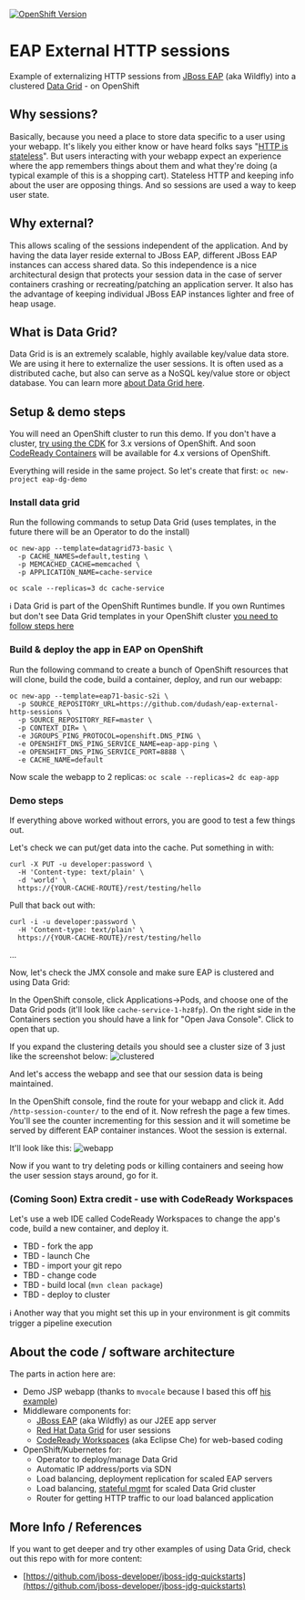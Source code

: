 [![OpenShift Version][openshift-heximage]][openshift-url]

# EAP External HTTP sessions
Example of externalizing HTTP sessions from [JBoss EAP][11] (aka Wildfly) into a clustered [Data Grid][7] - on OpenShift

## Why sessions?
Basically, because you need a place to store data specific to a user using your webapp. It's likely you either know or have heard folks says "[HTTP is stateless][1]". But users interacting with your webapp expect an experience where the app remembers things about them and what they're doing (a typical example of this is a shopping cart). Stateless HTTP and keeping info about the user are opposing things. And so sessions are used a way to keep user state.

## Why external?
This allows scaling of the sessions independent of the application. And by having the data layer reside external to JBoss EAP, different JBoss EAP instances can access shared data. So this independence is a nice architectural design that protects your session data in the case of server containers crashing or recreating/patching an application server. It also has the advantage of keeping individual JBoss EAP instances lighter and free of heap usage.

## What is Data Grid?
Data Grid is is an extremely scalable, highly available key/value data store. We are using it here to externalize the user sessions. It is often used as a distributed cache, but also can serve as a NoSQL key/value store or object database. You can learn more [about Data Grid here][7].

## Setup & demo steps
You will need an OpenShift cluster to run this demo. If you don't have a cluster, [try using the CDK][8] for 3.x versions of OpenShift. And soon [CodeReady Containers][9] will be available for 4.x versions of OpenShift.

Everything will reside in the same project. So let's create that first:
```oc new-project eap-dg-demo```

### Install data grid
Run the following commands to setup Data Grid (uses templates, in the future there will be an Operator to do the install)

```
oc new-app --template=datagrid73-basic \
  -p CACHE_NAMES=default,testing \
  -p MEMCACHED_CACHE=memcached \
  -p APPLICATION_NAME=cache-service

oc scale --replicas=3 dc cache-service
```

<!-- new templates use TLS ```
oc new-app cache-service \
  -p APPLICATION_USER=developer \
  -p APPLICATION_PASSWORD=password \
  -p NUMBER_OF_INSTANCES=3 \
  -p REPLICATION_FACTOR=2
```

Also, expose a REST route - just for some demo/testing:
```oc create route reencrypt cache-rest --port=https --service=cache-service```
-->

:information_source: Data Grid is part of the OpenShift Runtimes bundle. If you own Runtimes but don't see Data Grid templates in your OpenShift cluster [you need to follow steps here][12]

### Build & deploy the app in EAP on OpenShift
<!-- If we switch to TLS Hotrod protocol
First we need to pull the TLS certs from Data Grid to allow our app communicate securely with the cache. Do the following:
```
cd /tmp
oc get secret service-certs -o jsonpath='{.data.tls\.crt}' | base64 -D > tls.crt
```
*** TBD - get the certs into EAP via configmap?
-->

Run the following command to create a bunch of OpenShift resources that will clone, build the code, build a container, deploy, and run our webapp:
```
oc new-app --template=eap71-basic-s2i \
  -p SOURCE_REPOSITORY_URL=https://github.com/dudash/eap-external-http-sessions \
  -p SOURCE_REPOSITORY_REF=master \
  -p CONTEXT_DIR= \
  -e JGROUPS_PING_PROTOCOL=openshift.DNS_PING \
  -e OPENSHIFT_DNS_PING_SERVICE_NAME=eap-app-ping \
  -e OPENSHIFT_DNS_PING_SERVICE_PORT=8888 \
  -e CACHE_NAME=default
```

Now scale the webapp to 2 replicas:
```oc scale --replicas=2 dc eap-app```

### Demo steps
If everything above worked without errors, you are good to test a few things out. 

Let's check we can put/get data into the cache. Put something in with:
```
curl -X PUT -u developer:password \
  -H 'Content-type: text/plain' \
  -d 'world' \
  https://{YOUR-CACHE-ROUTE}/rest/testing/hello
```

Pull that back out with:
```
curl -i -u developer:password \
  -H 'Content-type: text/plain' \
  https://{YOUR-CACHE-ROUTE}/rest/testing/hello
```

...

Now, let's check the JMX console and make sure EAP is clustered and using Data Grid:

In the OpenShift console, click Applications->Pods, and choose one of the Data Grid pods (it'll look like `cache-service-1-hz8fp`). On the right side in the Containers section you should have a link for "Open Java Console". Click to open that up.

If you expand the clustering details you should see a cluster size of 3 just like the screenshot below:
![clustered](.screens/clustered-rhdg.png)

And let's access the webapp and see that our session data is being maintained.

In the OpenShift console, find the route for your webapp and click it. Add `/http-session-counter/` to the end of it. Now refresh the page a few times. You'll see the counter incrementing for this session and it will sometime be served by different EAP container instances. Woot the session is external. 

It'll look like this:
![webapp](.screens/webapp.png)

Now if you want to try deleting pods or killing containers and seeing how the user session stays around, go for it.


### (Coming Soon) Extra credit - use with CodeReady Workspaces
Let's use a web IDE called CodeReady Workspaces to change the app's code, build a new container, and deploy it.

* TBD - fork the app
* TBD - launch Che
* TBD - import your git repo
* TBD - change code
* TBD - build local (`mvn clean package`)
* TBD - deploy to cluster

:information_source: Another way that you might set this up in your environment is git commits trigger a pipeline execution


## About the code / software architecture
The parts in action here are:
* Demo JSP webapp (thanks to `mvocale` because I based this off [his example][2])
* Middleware components for:
    * [JBoss EAP][11] (aka Wildfly) as our J2EE app server
    * [Red Hat Data Grid][7] for user sessions
    * [CodeReady Workspaces][10] (aka Eclipse Che) for web-based coding
* OpenShift/Kubernetes for:
    * Operator to deploy/manage Data Grid 
    * Automatic IP address/ports via SDN
    * Load balancing, deployment replication for scaled EAP servers
    * Load balancing, [stateful mgmt][14] for scaled Data Grid cluster
    * Router for getting HTTP traffic to our load balanced application


## More Info / References
If you want to get deeper and try other examples of using Data Grid, check out this repo with for more content:
* [https://github.com/jboss-developer/jboss-jdg-quickstarts](https://github.com/jboss-developer/jboss-jdg-quickstarts)


[1]: https://launchschool.com/books/http/read/statefulness
[2]: https://github.com/mvocale/http-session-counter-openshift
[3]: https://github.com/eformat/openshift-v3-workshop/blob/master/16.%20Web%20Session%20Replication%20and%20JBoss%20EAP%20Clustering.md
[4]: https://access.redhat.com/documentation/en-us/red_hat_jboss_enterprise_application_platform/7.2/html/configuration_guide/configuring_high_availability#jdg_externalize_http_sessions
[5]: https://developers.redhat.com/blog/2018/05/04/externalized-http-session-in-openshift-3-9/
[6]: https://redislabs.com/blog/cache-vs-session-store/
[7]: https://www.redhat.com/en/technologies/jboss-middleware/data-grid
[8]: https://developers.redhat.com/products/cdk
[9]: https://github.com/code-ready/crc
[10]: https://developers.redhat.com/products/codeready-workspaces/overview
[11]: https://www.redhat.com/en/technologies/jboss-middleware/application-platform
[12]: https://access.redhat.com/documentation/en-us/red_hat_data_grid/7.3/html/red_hat_data_grid_for_openshift/os_services#confirming_service_availability
[13]: https://github.com/jboss-developer/jboss-jdg-quickstarts
[14]: https://kubernetes.io/docs/concepts/workloads/controllers/statefulset/
[15]: https://access.redhat.com/documentation/en-us/red_hat_jboss_enterprise_application_platform/7.2/html-single/development_guide/index#session_replication

[openshift-heximage]: https://img.shields.io/badge/openshift-3.11-BB261A.svg
[openshift-url]: https://docs.openshift.com/container-platform/3.11/welcome/index.html
